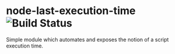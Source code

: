 node-last-execution-time ![Build Status](https://travis-ci.org/shanonvl/node-last-execution-time.svg)
========================

Simple module which automates and exposes the notion of a script execution time.
